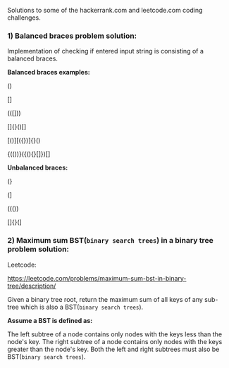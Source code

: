 Solutions to some of the hackerrank.com and leetcode.com coding challenges.

### 1) Balanced braces problem solution:

Implementation of checking if entered input string is consisting of a balanced braces.

**Balanced braces examples:**

()

[]

(([]))

[]{}()[]

[()][({})]{}()

{(())}({(){}[]})[]

**Unbalanced braces:**

(}

(]

((())

[]{}(]

### 2) Maximum sum BST(`binary search trees`) in a binary tree problem solution:

Leetcode: 

https://leetcode.com/problems/maximum-sum-bst-in-binary-tree/description/

Given a binary tree root, return the maximum sum of all keys of any sub-tree which is also a BST(`binary search trees`).

**Assume a BST is defined as:**

The left subtree of a node contains only nodes with the keys less than the node's key.
The right subtree of a node contains only nodes with the keys greater than the node's key.
Both the left and right subtrees must also be BST(`binary search trees`).
